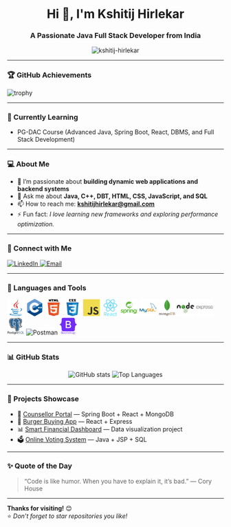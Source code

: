 <h1 align="center">Hi 👋, I'm Kshitij Hirlekar</h1>
<h3 align="center">A Passionate Java Full Stack Developer from India</h3>

<p align="center">
  <img src="https://komarev.com/ghpvc/?username=kshitij-hirlekar&label=Profile%20views&color=0e75b6&style=flat" alt="kshitij-hirlekar" />
</p>

---

### 🏆 GitHub Achievements
![trophy](https://github-profile-trophy.vercel.app/?username=kshitij-hirlekar&theme=dracula&margin-w=15&margin-h=15)

---

### 🌱 Currently Learning
- PG-DAC Course (Advanced Java, Spring Boot, React, DBMS, and Full Stack Development)

---

### 💻 About Me
- 🔭 I’m passionate about **building dynamic web applications and backend systems**
- 💬 Ask me about **Java, C++, DBT, HTML, CSS, JavaScript, and SQL**
- 📫 How to reach me: **kshitijhirlekar@gmail.com**
- ⚡ Fun fact: *I love learning new frameworks and exploring performance optimization.*

---

### 🤝 Connect with Me
<p align="left">
  <a href="https://www.linkedin.com/in/kshitij-hirlekar" target="_blank">
    <img src="https://img.shields.io/badge/LinkedIn-Kshitij%20Hirlekar-blue?style=for-the-badge&logo=linkedin" alt="LinkedIn" />
  </a>
  <a href="mailto:kshitijhirlekar@gmail.com">
    <img src="https://img.shields.io/badge/Email-Contact%20Me-red?style=for-the-badge&logo=gmail" alt="Email" />
  </a>
</p>

---

### 🧰 Languages and Tools

<p align="left">
  <img src="https://raw.githubusercontent.com/devicons/devicon/master/icons/java/java-original.svg" alt="Java" width="40" height="40"/> 
  <img src="https://raw.githubusercontent.com/devicons/devicon/master/icons/cplusplus/cplusplus-original.svg" alt="C++" width="40" height="40"/>
  <img src="https://raw.githubusercontent.com/devicons/devicon/master/icons/html5/html5-original-wordmark.svg" alt="HTML5" width="40" height="40"/> 
  <img src="https://raw.githubusercontent.com/devicons/devicon/master/icons/css3/css3-original-wordmark.svg" alt="CSS3" width="40" height="40"/> 
  <img src="https://raw.githubusercontent.com/devicons/devicon/master/icons/javascript/javascript-original.svg" alt="JavaScript" width="40" height="40"/> 
  <img src="https://raw.githubusercontent.com/devicons/devicon/master/icons/react/react-original-wordmark.svg" alt="React" width="40" height="40"/> 
  <img src="https://raw.githubusercontent.com/devicons/devicon/master/icons/spring/spring-original-wordmark.svg" alt="Spring" width="40" height="40"/> 
  <img src="https://raw.githubusercontent.com/devicons/devicon/master/icons/mysql/mysql-original-wordmark.svg" alt="MySQL" width="40" height="40"/> 
  <img src="https://raw.githubusercontent.com/devicons/devicon/master/icons/mongodb/mongodb-original-wordmark.svg" alt="MongoDB" width="40" height="40"/> 
  <img src="https://raw.githubusercontent.com/devicons/devicon/master/icons/nodejs/nodejs-original-wordmark.svg" alt="Node.js" width="40" height="40"/> 
  <img src="https://raw.githubusercontent.com/devicons/devicon/master/icons/express/express-original-wordmark.svg" alt="Express" width="40" height="40"/> 
  <img src="https://raw.githubusercontent.com/devicons/devicon/master/icons/postgresql/postgresql-original-wordmark.svg" alt="PostgreSQL" width="40" height="40"/>
  <img src="https://www.vectorlogo.zone/logos/getpostman/getpostman-icon.svg" alt="Postman" width="40" height="40"/> 
  <img src="https://raw.githubusercontent.com/devicons/devicon/master/icons/bootstrap/bootstrap-plain-wordmark.svg" alt="Bootstrap" width="40" height="40"/> 
</p>

---

### 📊 GitHub Stats

<p align="center">
  <img src="https://github-readme-stats.vercel.app/api?username=kshitij-hirlekar&show_icons=true&theme=tokyonight" alt="GitHub stats" height="165"/>
  <img src="https://github-readme-stats.vercel.app/api/top-langs/?username=kshitij-hirlekar&layout=compact&theme=tokyonight" alt="Top Languages" height="165"/>
</p>

---

### 🚀 Projects Showcase
- 💼 [Counsellor Portal](#) — Spring Boot + React + MongoDB  
- 🍔 [Burger Buying App](#) — React + Express  
- 📊 [Smart Financial Dashboard](#) — Data visualization project  
- 🗳️ [Online Voting System](#) — Java + JSP + SQL  

---

### ✨ Quote of the Day
> “Code is like humor. When you have to explain it, it’s bad.” — Cory House

---

**Thanks for visiting!** 😊  
⭐️ *Don’t forget to star repositories you like!*
